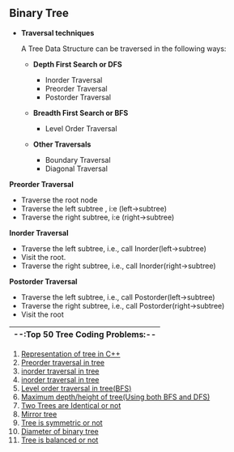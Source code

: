 ## Binary Tree 

- **Traversal techniques**

  A Tree Data Structure can be traversed in the following ways:

  - **Depth First Search or DFS**
    - Inorder Traversal
    - Preorder Traversal
    - Postorder Traversal

  - **Breadth First Search or BFS**
    - Level Order Traversal

  - **Other Traversals**
    - Boundary Traversal
    - Diagonal Traversal


**Preorder Traversal**
- Traverse the root node 
- Traverse the left subtree , i:e (left->subtree)
- Traverse the right subtree, i:e (right->subtree)

**Inorder Traversal**
- Traverse the left subtree, i.e., call Inorder(left->subtree)
- Visit the root.
- Traverse the right subtree, i.e., call Inorder(right->subtree)

**Postorder Traversal**
- Traverse the left subtree, i.e., call Postorder(left->subtree)
- Traverse the right subtree, i.e., call Postorder(right->subtree)
- Visit the root

| --:Top 50 Tree Coding Problems:--  |
|------------------------------|
 1. [Representation of tree in C++ ](https://github.com/Abrahul-107/DSA_CHALLENGE/blob/main/Tree/01_representation.cpp)
 2. [Preorder traversal in tree ](https://github.com/Abrahul-107/DSA_CHALLENGE/blob/main/Tree/02_preorder_traversal.cpp) 
 3. [inorder traversal in tree ](https://github.com/Abrahul-107/DSA_CHALLENGE/blob/main/Tree/03_inorder_traversal.cpp) 
 4. [inorder traversal in tree ](https://github.com/Abrahul-107/DSA_CHALLENGE/blob/main/Tree/04_postorder_traversal.cpp) 
 5. [Level order traversal in tree(BFS) ](https://github.com/Abrahul-107/DSA_CHALLENGE/blob/main/Tree/05_levelorder_traversal.cpp) 
 6. [Maximum depth/height of tree(Using both BFS and DFS) ](https://github.com/Abrahul-107/DSA_CHALLENGE/blob/main/Tree/06_maximum_depth.cpp) 
 7. [Two Trees are Identical or not](https://github.com/Abrahul-107/DSA_CHALLENGE/blob/main/Tree/07_identicaltree_check.cpp) 
 8. [Mirror tree](https://github.com/Abrahul-107/DSA_CHALLENGE/blob/main/Tree/08_mirror_tree.cpp) 
 9. [Tree is symmetric or not ](https://github.com/Abrahul-107/DSA_CHALLENGE/blob/main/Tree/09_symmetricornot.cpp) 
 10. [Diameter of binary tree ](https://github.com/Abrahul-107/DSA_CHALLENGE/blob/main/Tree/10_diameteroftree.cpp) 
 11. [Tree is balanced or not ](https://github.com/Abrahul-107/DSA_CHALLENGE/blob/main/Tree/11_treeisbalanceornot.cpp) 


